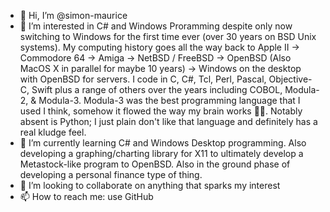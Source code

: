 - 👋 Hi, I’m @simon-maurice
- 👀 I’m interested in C# and Windows Proramming despite only now switching to Windows for the first time ever (over 30 years on BSD Unix systems). My computing history goes all the way back to Apple II -> Commodore 64 -> Amiga -> NetBSD / FreeBSD -> OpenBSD (Also MacOS X in parallel for maybe 10 years) -> Windows on the desktop with OpenBSD for servers. I code in C, C#, Tcl, Perl, Pascal, Objective-C, Swift plus a range of others over the years including COBOL, Modula-2, & Modula-3. Modula-3 was the best programming language that I used I think, somehow it flowed the way my brain works 🤷‍♂️. Notably absent is Python; I just plain don't like that language and definitely has a real kludge feel.
- 🌱 I’m currently learning C# and Windows Desktop programming. Also developing a graphing/charting library for X11 to ultimately develop a Metastock-like program to OpenBSD. Also in the ground phase of developing a personal finance type of thing.
- 💞️ I’m looking to collaborate on anything that sparks my interest
- 📫 How to reach me: use GitHub

<!---
simon-maurice/simon-maurice is a ✨ special ✨ repository because its `README.md` (this file) appears on your GitHub profile.
You can click the Preview link to take a look at your changes.
--->
